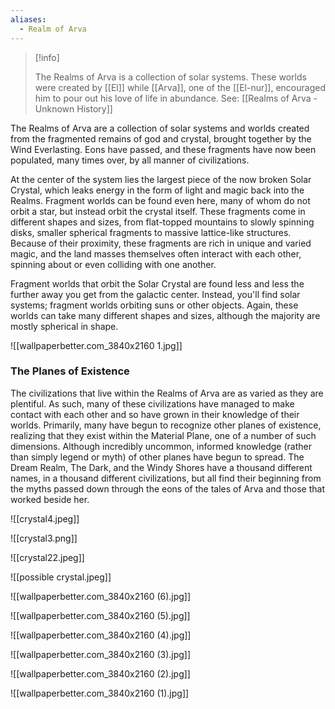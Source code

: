 ```yaml
---
aliases:
  - Realm of Arva
---
```

> [!info]
> 
> The Realms of Arva is a collection of solar systems. These worlds were created by [[El]] while [[Arva]], one of the [[El-nur]], encouraged him to pour out his love of life in abundance. See: [[Realms of Arva - Unknown History]] 

The Realms of Arva are a collection of solar systems and worlds created from the fragmented remains of god and crystal, brought together by the Wind Everlasting. Eons have passed, and these fragments have now been populated, many times over, by all manner of civilizations. 

At the center of the system lies the largest piece of the now broken Solar Crystal, which leaks energy in the form of light and magic back into the Realms. Fragment worlds can be found even here, many of whom do not orbit a star, but instead orbit the crystal itself. These fragments come in different shapes and sizes, from flat-topped mountains to slowly spinning disks, smaller spherical fragments to massive lattice-like structures. Because of their proximity, these fragments are rich in unique and varied magic, and the land masses themselves often interact with each other, spinning about or even colliding with one another. 

Fragment worlds that orbit the Solar Crystal are found less and less the further away you get from the galactic center. Instead, you'll find solar systems; fragment worlds orbiting suns or other objects. Again, these worlds can take many different shapes and sizes, although the majority are mostly spherical in shape. 

![[wallpaperbetter.com_3840x2160 1.jpg]]


### The Planes of Existence

The civilizations that live within the Realms of Arva are as varied as they are plentiful. As such, many of these civilizations have managed to make contact with each other and so have grown in their knowledge of their worlds. Primarily, many have begun to recognize other planes of existence, realizing that they exist within the Material Plane, one of a number of such dimensions. Although incredibly uncommon, informed knowledge (rather than simply legend or myth) of other planes have begun to spread. The Dream Realm, The Dark, and the Windy Shores have a thousand different names, in a thousand different civilizations, but all find their beginning from the myths passed down through the eons of the tales of Arva and those that worked beside her.


![[crystal4.jpeg]]


![[crystal3.png]]

![[crystal22.jpeg]]

![[possible crystal.jpeg]]


![[wallpaperbetter.com_3840x2160 (6).jpg]]

![[wallpaperbetter.com_3840x2160 (5).jpg]]

![[wallpaperbetter.com_3840x2160 (4).jpg]]

![[wallpaperbetter.com_3840x2160 (3).jpg]]

![[wallpaperbetter.com_3840x2160 (2).jpg]]

![[wallpaperbetter.com_3840x2160 (1).jpg]]
